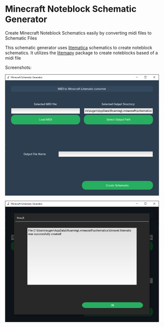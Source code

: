 # Minecraft Noteblock Schematic Generator

Create Minecraft Noteblock Schematics easily by converting midi files to Schematic Files



This schematic generator uses [litematica](https://github.com/maruohon/litematica) schematics to create noteblock schematics. It utilizes the [litemapy](https://github.com/SmylerMC/litemapy) package to create noteblocks based of a midi file

Screenshots:

![Menu](resources/branding/Menu.png)

![Result](resources/branding/Result.png)


